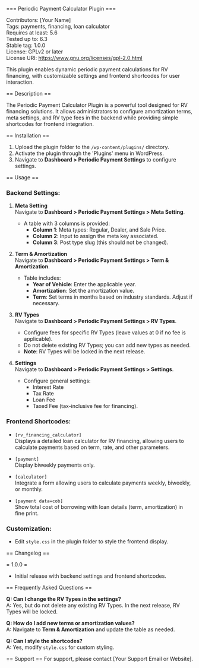 === Periodic Payment Calculator Plugin ===

Contributors: [Your Name]  
Tags: payments, financing, loan calculator  
Requires at least: 5.6  
Tested up to: 6.3  
Stable tag: 1.0.0  
License: GPLv2 or later  
License URI: https://www.gnu.org/licenses/gpl-2.0.html  

This plugin enables dynamic periodic payment calculations for RV financing, with customizable settings and frontend shortcodes for user interaction.

== Description ==

The Periodic Payment Calculator Plugin is a powerful tool designed for RV financing solutions. It allows administrators to configure amortization terms, meta settings, and RV type fees in the backend while providing simple shortcodes for frontend integration.

== Installation ==

1. Upload the plugin folder to the `/wp-content/plugins/` directory.  
2. Activate the plugin through the 'Plugins' menu in WordPress.  
3. Navigate to **Dashboard > Periodic Payment Settings** to configure settings.  

== Usage ==

### Backend Settings:
1. **Meta Setting**  
   Navigate to **Dashboard > Periodic Payment Settings > Meta Setting**.  
   - A table with 3 columns is provided:  
     - **Column 1**: Meta types: Regular, Dealer, and Sale Price.  
     - **Column 2**: Input to assign the meta key associated.  
     - **Column 3**: Post type slug (this should not be changed).

2. **Term & Amortization**  
   Navigate to **Dashboard > Periodic Payment Settings > Term & Amortization**.  
   - Table includes:  
     - **Year of Vehicle**: Enter the applicable year.  
     - **Amortization**: Set the amortization value.  
     - **Term**: Set terms in months based on industry standards. Adjust if necessary.

3. **RV Types**  
   Navigate to **Dashboard > Periodic Payment Settings > RV Types**.  
   - Configure fees for specific RV Types (leave values at 0 if no fee is applicable).  
   - Do not delete existing RV Types; you can add new types as needed.  
   - **Note**: RV Types will be locked in the next release.

4. **Settings**  
   Navigate to **Dashboard > Periodic Payment Settings > Settings**.  
   - Configure general settings:  
     - Interest Rate  
     - Tax Rate  
     - Loan Fee  
     - Taxed Fee (tax-inclusive fee for financing).  

### Frontend Shortcodes:
- `[rv_financing_calculator]`  
  Displays a detailed loan calculator for RV financing, allowing users to calculate payments based on term, rate, and other parameters.

- `[payment]`  
  Display biweekly payments only.  

- `[calculator]`  
  Integrate a form allowing users to calculate payments weekly, biweekly, or monthly.  

- `[payment data=cob]`  
  Show total cost of borrowing with loan details (term, amortization) in fine print.  

### Customization:
- Edit `style.css` in the plugin folder to style the frontend display.

== Changelog ==

= 1.0.0 =
* Initial release with backend settings and frontend shortcodes.

== Frequently Asked Questions ==

**Q: Can I change the RV Types in the settings?**  
A: Yes, but do not delete any existing RV Types. In the next release, RV Types will be locked.

**Q: How do I add new terms or amortization values?**  
A: Navigate to **Term & Amortization** and update the table as needed.

**Q: Can I style the shortcodes?**  
A: Yes, modify `style.css` for custom styling.

== Support ==
For support, please contact [Your Support Email or Website].
